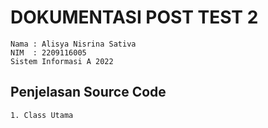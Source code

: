 # DOKUMENTASI POST TEST 2

`Nama : Alisya Nisrina Sativa` <br>
`NIM  : 2209116005` <br>
`Sistem Informasi A 2022` <br>

## Penjelasan Source Code
`1. Class Utama` <br>
